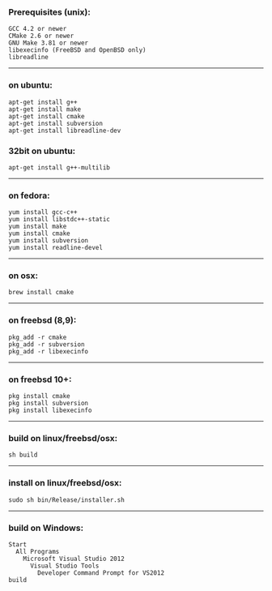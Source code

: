### Prerequisites (unix):
	GCC 4.2 or newer
	CMake 2.6 or newer
	GNU Make 3.81 or newer
	libexecinfo (FreeBSD and OpenBSD only)
	libreadline

----------------------------------
### on ubuntu:
	apt-get install g++
	apt-get install make
	apt-get install cmake
	apt-get install subversion
	apt-get install libreadline-dev

### 32bit on ubuntu:
	apt-get install g++-multilib

----------------------------------
### on fedora:
	yum install gcc-c++
	yum install libstdc++-static
	yum install make
	yum install cmake
	yum install subversion
	yum install readline-devel

----------------------------------
### on osx:
	brew install cmake

----------------------------------
### on freebsd (8,9):
	pkg_add -r cmake
	pkg_add -r subversion
	pkg_add -r libexecinfo

----------------------------------
### on freebsd 10+:
	pkg install cmake
	pkg install subversion
	pkg install libexecinfo

----------------------------------
### build on linux/freebsd/osx:
	sh build

----------------------------------
### install on linux/freebsd/osx:
	sudo sh bin/Release/installer.sh

----------------------------------
### build on Windows:
	Start
	  All Programs
	    Microsoft Visual Studio 2012
	      Visual Studio Tools
	        Developer Command Prompt for VS2012
	build
